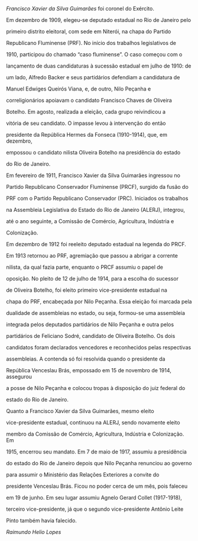 

*Francisco Xavier da Silva Guimarães* foi coronel do Exército.



Em dezembro de 1909, elegeu-se deputado estadual no Rio de Janeiro pelo

primeiro distrito eleitoral, com sede em Niterói, na chapa do Partido

Republicano Fluminense (PRF). No início dos trabalhos legislativos de

1910, participou do chamado “caso fluminense”. O caso começou com o

lançamento de duas candidaturas à sucessão estadual em julho de 1910: de

um lado, Alfredo Backer e seus partidários defendiam a candidatura de

Manuel Edwiges Queirós Viana, e, de outro, Nilo Peçanha e

correligionários apoiavam o candidato Francisco Chaves de Oliveira

Botelho. Em agosto, realizada a eleição, cada grupo reivindicou a

vitória de seu candidato. O impasse levou à intervenção do então

presidente da República Hermes da Fonseca (1910-1914), que, em dezembro,

empossou o candidato nilista Oliveira Botelho na presidência do estado

do Rio de Janeiro.



Em fevereiro de 1911, Francisco Xavier da Silva Guimarães ingressou no

Partido Republicano Conservador Fluminense (PRCF), surgido da fusão do

PRF com o Partido Republicano Conservador (PRC). Iniciados os trabalhos

na Assembleia Legislativa do Estado do Rio de Janeiro (ALERJ), integrou,

até o ano seguinte, a Comissão de Comércio, Agricultura, Indústria e

Colonização.



Em dezembro de 1912 foi reeleito deputado estadual na legenda do PRCF.

Em 1913 retornou ao PRF, agremiação que passou a abrigar a corrente

nilista, da qual fazia parte, enquanto o PRCF assumiu o papel de

oposição. No pleito de 12 de julho de 1914, para a escolha do sucessor

de Oliveira Botelho, foi eleito primeiro vice-presidente estadual na

chapa do PRF, encabeçada por Nilo Peçanha. Essa eleição foi marcada pela

dualidade de assembleias no estado, ou seja, formou-se uma assembleia

integrada pelos deputados partidários de Nilo Peçanha e outra pelos

partidários de Feliciano Sodré, candidato de Oliveira Botelho. Os dois

candidatos foram declarados vencedores e reconhecidos pelas respectivas

assembleias. A contenda só foi resolvida quando o presidente da

República Venceslau Brás, empossado em 15 de novembro de 1914, assegurou

a posse de Nilo Peçanha e colocou tropas à disposição do juiz federal do

estado do Rio de Janeiro.



Quanto a Francisco Xavier da Silva Guimarães, mesmo eleito

vice-presidente estadual, continuou na ALERJ, sendo novamente eleito

membro da Comissão de Comércio, Agricultura, Indústria e Colonização. Em

1915, encerrou seu mandato. Em 7 de maio de 1917, assumiu a presidência

do estado do Rio de Janeiro depois que Nilo Peçanha renunciou ao governo

para assumir o Ministério das Relações Exteriores a convite do

presidente Venceslau Brás. Ficou no poder cerca de um mês, pois faleceu

em 19 de junho. Em seu lugar assumiu Agnelo Gerard Collet (1917-1918),

terceiro vice-presidente, já que o segundo vice-presidente Antônio Leite

Pinto também havia falecido.



*Raimundo Helio Lopes*



